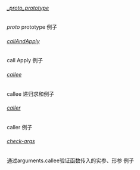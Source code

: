 ###### [_proto_prototype](https://github.com/ShukwongWu/notes/blob/master/javascript%E6%9D%83%E5%A8%81%E6%8C%87%E5%8D%97/scripts/lib/_proto_prototype.js)
_proto_ prototype 例子

###### [callAndApply](https://github.com/ShukwongWu/notes/blob/master/javascript%E6%9D%83%E5%A8%81%E6%8C%87%E5%8D%97/scripts/lib/callAndApply.js)
call Apply 例子
###### [callee](https://github.com/ShukwongWu/notes/blob/master/javascript%E6%9D%83%E5%A8%81%E6%8C%87%E5%8D%97/scripts/lib/callee.js)
callee 递归求和例子
###### [caller](https://github.com/ShukwongWu/notes/blob/master/javascript%E6%9D%83%E5%A8%81%E6%8C%87%E5%8D%97/scripts/lib/caller.js)
caller 例子
###### [check-args](https://github.com/ShukwongWu/notes/blob/master/javascript%E6%9D%83%E5%A8%81%E6%8C%87%E5%8D%97/scripts/lib/check-args.js)
通过arguments.callee验证函数传入的实参、形参 例子
